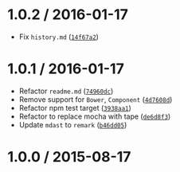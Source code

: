 <!--remark setext-->

<!--lint disable no-multiple-toplevel-headings-->

1.0.2 / 2016-01-17
==================

*   Fix `history.md` ([`14f67a2`](https://github.com/wooorm/unist-util-position/commit/14f67a2))

1.0.1 / 2016-01-17
==================

*   Refactor `readme.md` ([`74960dc`](https://github.com/wooorm/unist-util-position/commit/74960dc))
*   Remove support for `Bower`, `Component` ([`4d7608d`](https://github.com/wooorm/unist-util-position/commit/4d7608d))
*   Refactor npm test target ([`3938aa1`](https://github.com/wooorm/unist-util-position/commit/3938aa1))
*   Refactor to replace mocha with tape ([`de6d8f3`](https://github.com/wooorm/unist-util-position/commit/de6d8f3))
*   Update `mdast` to `remark` ([`b46dd05`](https://github.com/wooorm/unist-util-position/commit/b46dd05))

1.0.0 / 2015-08-17
==================
